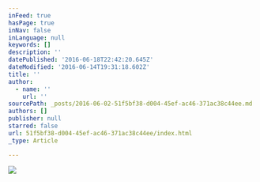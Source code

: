 ```yaml
---
inFeed: true
hasPage: true
inNav: false
inLanguage: null
keywords: []
description: ''
datePublished: '2016-06-18T22:42:20.645Z'
dateModified: '2016-06-14T19:31:18.602Z'
title: ''
author:
  - name: ''
    url: ''
sourcePath: _posts/2016-06-02-51f5bf38-d004-45ef-ac46-371ac38c44ee.md
authors: []
publisher: null
starred: false
url: 51f5bf38-d004-45ef-ac46-371ac38c44ee/index.html
_type: Article

---
```

![](https://the-grid-user-content.s3-us-west-2.amazonaws.com/e87f4b56-947a-492e-a19b-ff2962e72a1e.jpg)